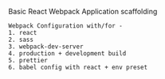 Basic React Webpack Application scaffolding

````
Webpack Configuration with/for -
1. react 
2. sass
3. webpack-dev-server
4. production + development build
5. prettier
6. babel config with react + env preset
````
